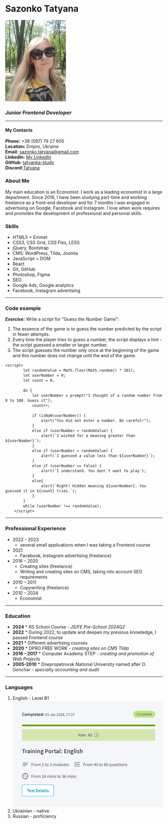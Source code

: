 # Sazonko Tatyana 

![Sazonko Tatyana photo](images/sazonko-tatyana-frontend-developer.jpg) 

### *Junior Frontend Developer*
---

#### My Contacts

**Phone:** +38 (097) 79 27 605  
**Location:** Dnipro, Ukraine  
**Email:** sazonko.tatyana@gmail.com  
**LinkedIn:** [My LinkedIn](https://www.linkedin.com/in/tatyana-valchuk-19701a192/)  
**GitHub:** [tatyanka-study](https://github.com/tatyanka-study)  
**Discord:**[Tatyana](https://discordapp.com/users/tatyana_84061)


### About Me
My main education is an Economist. I work as a leading economist in a large department. Since 2016, I have been studying part-time and working freelance as a front-end developer and for 7 months I was engaged in advertising on Google, Facebook and Instagram. I love when work requires and promotes the development of professional and personal skills.


### Skills

- HTML5 + Emmet
- CSS3, CSS Grid, CSS Flex, LESS
- jQuery, Bootstrap
- CMS: WordPress, Tilda, Joomla
- JavaScript + DOM
- React
- Git, GitHub
- Photoshop, Figma
- SEO
- Google Ads, Google analytics
- Facebook, Instagram advertising


---
### Code example

_**Exercise:**_
Write a script for "Guess the Number Game":
1. The essence of the game is to guess the number predicted by the script in fewer attempts.
2. Every time the player tries to guess a number, the script displays a hint - the script guessed a smaller or larger number.
3. The script guesses the number only once at the beginning of the game and this number does not change until the end of the game.

```
<script>
        let randomValue = Math.floor(Math.random() * 101);
        let userNumber = 0;
        let count = 0;  

        do {           
            let userNumber = prompt("I thought of a random number from 0 to 100. Guess it");
            count++;

            if (isNaN(userNumber)) {
                alert("You did not enter a number. Be careful!");                    
            }
            else if (userNumber < randomValue) {
                alert(`I wished for a meaning greater than ${userNumber}`);
            }
            else if (userNumber > randomValue) {
                alert(`I guessed a value less than ${userNumber}`);
            }
            else if (userNumber == false) {
                alert(`I understand. You don\`t want to play`);
            }
            else{
                alert(`Right! Hidden meaning ${userNumber}. You guessed it in ${count} tries.`);
            }
        }
        while (userNumber !== randomValue);        
    </script>
```
---

### Professional Experience
- 2022 - 2023
   - several small applications when I was taking a Frontend course
- 2021
   - Facebook, Instagram advertising (freelance)
- 2016 – 2020
   - Creating sites (freelance)
   - Writing and creating sites on CMS, taking into account SEO requirements
- 2010 – 2011
   - Copywriting (freelance)
- 2010 – 2024
   - Economist

---

### Education
- **2024** 
      * RS School Course - _JS/FE Pre-School 2024Q2_
- **2022** 
      * During 2022, to update and deepen my previous knowledge, I passed Frontend course
- **2021** 
      * Different advertising courses
- **2020** 
      * DPRO FREE WORK - _сreating sites on CMS Tilda_
- **2016 - 2017** 
      * Computer Academy STEP -  _сreating and promotion of Web Projects_
- **2005-2010** 
      * Dnepropetrovsk National University named after O. Gonchar -  _specialty accounting and audit_
---

### Languages
1. English - Level B1
![EPAM Eenglish Level test result](images/EPAM-english-test-B1.png)
2. Ukrainian - native
3. Russian - proficiency